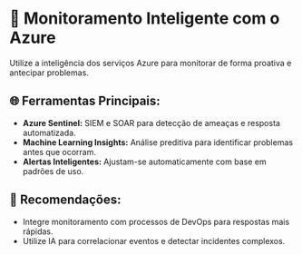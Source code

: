 
# 🧠 Monitoramento Inteligente com o Azure

Utilize a inteligência dos serviços Azure para monitorar de forma proativa e antecipar problemas.

## 🌐 Ferramentas Principais:
- **Azure Sentinel:** SIEM e SOAR para detecção de ameaças e resposta automatizada.
- **Machine Learning Insights:** Análise preditiva para identificar problemas antes que ocorram.
- **Alertas Inteligentes:** Ajustam-se automaticamente com base em padrões de uso.

## 📝 Recomendações:
- Integre monitoramento com processos de DevOps para respostas mais rápidas.
- Utilize IA para correlacionar eventos e detectar incidentes complexos.

